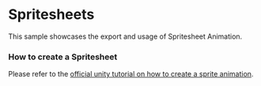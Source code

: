 # Spritesheets

This sample showcases the export and usage of Spritesheet Animation.

### How to create a Spritesheet

Please refer to the [official unity tutorial on how to create a sprite animation](https://learn.unity.com/tutorial/introduction-to-sprite-animations).


